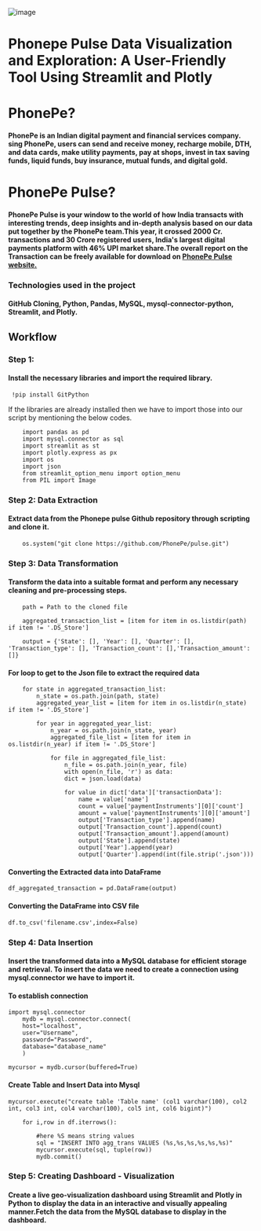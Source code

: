 ![image](https://github.com/Veeraselvi21/phonepe_project/assets/133382909/30434d0f-1a8c-4984-bcfe-739eceea1f7d)
# Phonepe Pulse Data Visualization and Exploration: A User-Friendly Tool Using Streamlit and Plotly
# PhonePe?
#### PhonePe is an Indian digital payment and financial services company. sing PhonePe, users can send and receive money, recharge mobile, DTH, and data cards, make utility payments, pay at shops, invest in tax saving funds, liquid funds, buy insurance, mutual funds, and digital gold.
# PhonePe Pulse?
#### PhonePe Pulse is your window to the world of how India transacts with interesting trends, deep insights and in-depth analysis based on our data put together by the PhonePe team.This year, it crossed 2000 Cr. transactions and 30 Crore registered users,  India's largest digital payments platform with 46% UPI market share.The overall report on the Transaction can be freely available for download on [PhonePe Pulse website.](https://www.phonepe.com/pulse/about-us/)
### Technologies used in the project
#### GitHub Cloning, Python, Pandas, MySQL, mysql-connector-python, Streamlit, and Plotly.
## Workflow
### Step 1: 
#### Install the necessary libraries and import the required library.
     !pip install GitPython
    
   If the libraries are already installed then we have to import those into our script by mentioning the below codes.

        import pandas as pd
        import mysql.connector as sql
        import streamlit as st
        import plotly.express as px
        import os
        import json
        from streamlit_option_menu import option_menu
        from PIL import Image
    
 
### Step 2: Data Extraction 
#### Extract data from the Phonepe pulse Github repository through scripting and clone it.
        os.system("git clone https://github.com/PhonePe/pulse.git")
### Step 3: Data Transformation
#### Transform the data into a suitable format and perform any necessary cleaning and pre-processing steps.
        path = Path to the cloned file 

        aggregated_transaction_list = [item for item in os.listdir(path) if item != '.DS_Store']

        output = {'State': [], 'Year': [], 'Quarter': [], 'Transaction_type': [], 'Transaction_count': [],'Transaction_amount': []}
#### For loop to get to the Json file to extract the required data
        for state in aggregated_transaction_list:
            n_state = os.path.join(path, state)
            aggregated_year_list = [item for item in os.listdir(n_state) if item != '.DS_Store']
    
            for year in aggregated_year_list:
                n_year = os.path.join(n_state, year)
                aggregated_file_list = [item for item in os.listdir(n_year) if item != '.DS_Store']
                
                for file in aggregated_file_list:
                    n_file = os.path.join(n_year, file)
                    with open(n_file, 'r') as data:
                    dict = json.load(data)
                    
                    for value in dict['data']['transactionData']:
                        name = value['name']
                        count = value['paymentInstruments'][0]['count']
                        amount = value['paymentInstruments'][0]['amount']
                        output['Transaction_type'].append(name)
                        output['Transaction_count'].append(count)
                        output['Transaction_amount'].append(amount)
                        output['State'].append(state)
                        output['Year'].append(year)
                        output['Quarter'].append(int(file.strip('.json')))
#### Converting the Extracted data into DataFrame              
    df_aggregated_transaction = pd.DataFrame(output)
#### Converting the DataFrame into CSV file 

    df.to_csv('filename.csv',index=False)
### Step 4: Data Insertion
#### Insert the transformed data into a MySQL database for efficient storage and retrieval. To insert the data we need to create a connection using mysql.connector we have to import it.
#### To establish connection
    import mysql.connector
        mydb = mysql.connector.connect(
        host="localhost",
        user="Username",
        password="Password",
        database="database_name"
        )

    mycursor = mydb.cursor(buffered=True)

#### Create Table and Insert Data into Mysql
    mycursor.execute("create table 'Table name' (col1 varchar(100), col2 int, col3 int, col4 varchar(100), col5 int, col6 bigint)")

        for i,row in df.iterrows():
        
            #here %S means string values 
            sql = "INSERT INTO agg_trans VALUES (%s,%s,%s,%s,%s,%s)"
            mycursor.execute(sql, tuple(row))
            mydb.commit()
            
### Step 5: Creating Dashboard - Visualization
#### Create a live geo-visualization dashboard using Streamlit and Plotly in Python to display the data in an interactive and visually appealing manner.Fetch the data from the MySQL database to display in the dashboard.

